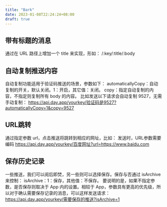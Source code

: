 ```yaml
---
title: "Bark"
date: 2023-01-08T22:24:24+08:00
draft: true
---
```


## 带有标题的消息
通过在 URL 路径上增加一个 title 来实现，形如：
/:key/:title/:body 

## 自动复制推送内容
自动复制功能适用于验证码推送的场景，参数如下：
automaticallyCopy：自动复制的开关，默认关闭。1：开启，其它值：关闭。
copy：指定自动复制的内容，不指定则复制所有 body 的内容。
比如发送以下请求会自动复制 9527，无需手动复制：
https://api.day.app/yourkey/验证码是9527?automaticallyCopy=1&copy=9527 

## URL跳转
通过指定参数 url，点击推送将跳转到相应的网址，比如：
发送时，URL参数需要编码
https://api.day.app/yourkey/百度网址?url=https://www.baidu.com 

## 保存历史记录
一些推送，我们可以阅后即焚，另一些则可以选择保存。保存与否通过 isArchive 来控制：
isArchive：1：保存，其他值：不保存。
要说明的是，如果不指定参数，是否保存则取决于 App 内的设置。相较于 App，参数具有更高的优先级，所以对于确认需要保存记录的消息，可以这样发送请求：
https://api.day.app/yourkey/需要保存的推送?isArchive=1 